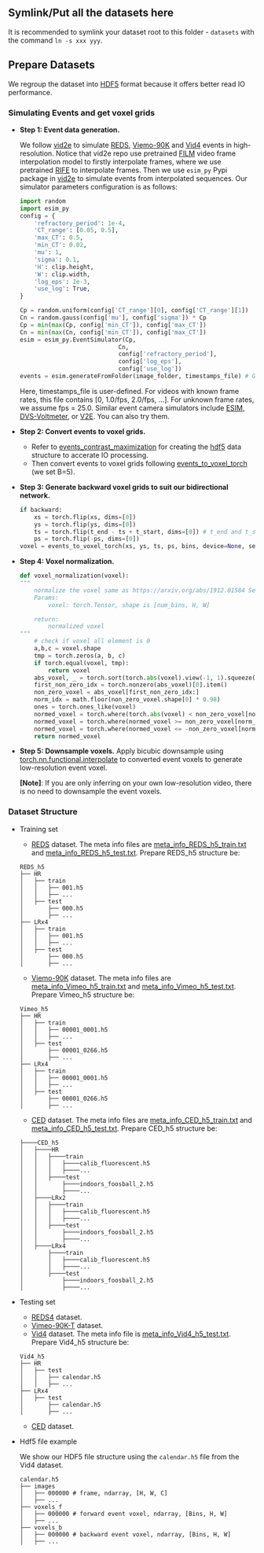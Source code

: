 ## Symlink/Put all the datasets here

It is recommended to symlink your dataset root to this folder - `datasets` with the command `ln -s xxx yyy`.

## Prepare Datasets
We regroup the dataset into [HDF5](https://www.h5py.org/) format because it offers better read IO performance.

### Simulating Events and get voxel grids
* **Step 1: Event data generation.**

	We follow [vid2e](https://github.com/uzh-rpg/rpg_vid2e) to simulate [REDS](https://seungjunnah.github.io/Datasets/reds.html), [Viemo-90K](https://github.com/anchen1011/toflow) and [Vid4](https://mmagic.readthedocs.io/en/stable/dataset_zoo/vid4.html) events in high-resolution. Notice that vid2e repo use pretrained [FILM](https://github.com/google-research/frame-interpolation) video frame interpolation model to firstly interpolate frames, where we use pretrained [RIFE](https://github.com/megvii-research/ECCV2022-RIFE) to interpolate frames. Then we use `esim_py` Pypi package in [vid2e](https://github.com/uzh-rpg/rpg_vid2e) to simulate events from interpolated sequences. Our simulator parameters configuration is as follows:
    ```python
	import random
	import esim_py
	config = {
		'refractory_period': 1e-4,
		'CT_range': [0.05, 0.5],
		'max_CT': 0.5,
		'min_CT': 0.02,
		'mu': 1,
		'sigma': 0.1,
		'H': clip.height,
		'W': clip.width,
		'log_eps': 1e-3,
		'use_log': True,
	}

	Cp = random.uniform(config['CT_range'][0], config['CT_range'][1])
	Cn = random.gauss(config['mu'], config['sigma']) * Cp
	Cp = min(max(Cp, config['min_CT']), config['max_CT'])
	Cn = min(max(Cn, config['min_CT']), config['max_CT'])
	esim = esim_py.EventSimulator(Cp,
								Cn,
								config['refractory_period'],
								config['log_eps'],
								config['use_log'])
	events = esim.generateFromFolder(image_folder, timestamps_file) # Generate events with shape [N, 4]
    ```
	Here, timestamps_file is user-defined. For videos with known frame rates, this file contains [0, 1.0/fps, 2.0/fps, ...]. For unknown frame rates, we assume fps = 25.0. Similar event camera simulators include [ESIM](https://github.com/uzh-rpg/rpg_esim), [DVS-Voltmeter](https://github.com/Lynn0306/DVS-Voltmeter), or [V2E](https://github.com/SensorsINI/v2e). You can also try them.

* **Step 2: Convert events to voxel grids.**

    - Refer to [events_contrast_maximization](https://github.com/TimoStoff/events_contrast_maximization/blob/master/tools/event_packagers.py) for creating the [hdf5](https://docs.h5py.org/en/stable/) data structure to accerate IO processing.
	- Then convert events to voxel grids following [events_to_voxel_torch](https://github.com/TimoStoff/event_utils/blob/master/lib/representations/voxel_grid.py#L114-L153) (we set B=5).

* **Step 3: Generate backward voxel grids to suit our bidirectional network.**
	```python
	if backward:
		xs = torch.flip(xs, dims=[0])
		ys = torch.flip(ys, dims=[0])
		ts = torch.flip(t_end - ts + t_start, dims=[0]) # t_end and t_start represent the timestamp range of the events to be flipped, typically the timestamps of two consecutive frames.
		ps = torch.flip(-ps, dims=[0])
	voxel = events_to_voxel_torch(xs, ys, ts, ps, bins, device=None, sensor_size=sensor_size)
	```

* **Step 4: Voxel normalization.**
	```python
	def voxel_normalization(voxel):
    """
        normalize the voxel same as https://arxiv.org/abs/1912.01584 Section 3.1
        Params:
            voxel: torch.Tensor, shape is [num_bins, H, W]

        return:
            normalized voxel
    """
		# check if voxel all element is 0
		a,b,c = voxel.shape
		tmp = torch.zeros(a, b, c)
		if torch.equal(voxel, tmp):
			return voxel
		abs_voxel, _ = torch.sort(torch.abs(voxel).view(-1, 1).squeeze(1))
		first_non_zero_idx = torch.nonzero(abs_voxel)[0].item()
		non_zero_voxel = abs_voxel[first_non_zero_idx:]
		norm_idx = math.floor(non_zero_voxel.shape[0] * 0.98)
		ones = torch.ones_like(voxel)
		normed_voxel = torch.where(torch.abs(voxel) < non_zero_voxel[norm_idx], voxel / non_zero_voxel[norm_idx], voxel)
		normed_voxel = torch.where(normed_voxel >= non_zero_voxel[norm_idx], ones, normed_voxel)
		normed_voxel = torch.where(normed_voxel <= -non_zero_voxel[norm_idx], -ones, normed_voxel)
		return normed_voxel
	```

* **Step 5: Downsample voxels.**
	Apply bicubic downsample using [torch.nn.functional.interpolate](https://pytorch.org/docs/stable/generated/torch.nn.functional.interpolate.html) to converted event voxels to generate low-resolution event voxel.

	**[Note]**: If you are only inferring on your own low-resolution video, there is no need to downsample the event voxels.

### Dataset Structure
* Training set
	* [REDS](https://seungjunnah.github.io/Datasets/reds.html) dataset. The meta info files are [meta_info_REDS_h5_train.txt](https://github.com/DachunKai/EvTexture/blob/main/basicsr/data/meta_info/meta_info_REDS_h5_train.txt) and [meta_info_REDS_h5_test.txt](https://github.com/DachunKai/EvTexture/blob/main/basicsr/data/meta_info/meta_info_REDS_h5_test.txt). Prepare REDS_h5 structure be:
	```arduino
	REDS_h5
	├── HR
	│   ├── train
	│   │   ├── 001.h5
	│   │   ├── ...
	│   ├── test
	│       ├── 000.h5
	│       ├── ...
	├── LRx4
	│   ├── train
	│   │   ├── 001.h5
	│   │   ├── ...
	│   ├── test
	│       ├── 000.h5
	│       ├── ...
	```
	* [Viemo-90K](https://github.com/anchen1011/toflow) dataset. The meta info files are [meta_info_Vimeo_h5_train.txt](https://github.com/DachunKai/EvTexture/blob/main/basicsr/data/meta_info/meta_info_Vimeo_h5_train.txt) and [meta_info_Vimeo_h5_test.txt](https://github.com/DachunKai/EvTexture/blob/main/basicsr/data/meta_info/meta_info_Vimeo_h5_test.txt). Prepare Vimeo_h5 structure be:
	```arduino
	Vimeo_h5
	├── HR
	│   ├── train
	│   │   ├── 00001_0001.h5
	│   │   ├── ...
	│   ├── test
	│       ├── 00001_0266.h5
	│       ├── ...
	├── LRx4
	│   ├── train
	│   │   ├── 00001_0001.h5
	│   │   ├── ...
	│   ├── test
	│       ├── 00001_0266.h5
	│       ├── ...
	```
	* [CED](https://rpg.ifi.uzh.ch/CED.html) dataset. The meta info files are [meta_info_CED_h5_train.txt](https://github.com/DachunKai/EvTexture/blob/main/basicsr/data/meta_info/meta_info_CED_h5_train.txt) and [meta_info_CED_h5_test.txt](https://github.com/DachunKai/EvTexture/blob/main/basicsr/data/meta_info/meta_info_CED_h5_test.txt). Prepare CED_h5 structure be:
	```arduino
	├────CED_h5
	│   ├────HR
	│   │   ├────train
	│   │   │   ├────calib_fluorescent.h5
	│   │   │   ├────...
	│   │   ├────test
	│   │       ├────indoors_foosball_2.h5
	│   │       ├────...
	│   ├────LRx2
	│   │   ├────train
	│   │   │   ├────calib_fluorescent.h5
	│   │   │   ├────...
	│   │   ├────test
	│   │       ├────indoors_foosball_2.h5
	│   │       ├────...
	│   ├────LRx4
	│       ├────train
	│       │   ├────calib_fluorescent.h5
	│       │   ├────...
	│       ├────test
	│           ├────indoors_foosball_2.h5
	│           ├────...
	```

* Testing set
	* [REDS4](https://seungjunnah.github.io/Datasets/reds.html) dataset.
    * [Vimeo-90K-T](https://github.com/anchen1011/toflow) dataset.
    * [Vid4](https://mmagic.readthedocs.io/en/stable/dataset_zoo/vid4.html) dataset. The meta info file is [meta_info_Vid4_h5_test.txt](https://github.com/DachunKai/EvTexture/blob/main/basicsr/data/meta_info/meta_info_Vid4_h5_test.txt). Prepare Vid4_h5 structure be:
	```arduino
	Vid4_h5
	├── HR
	│   ├── test
	│   │   ├── calendar.h5
	│   │   ├── ...
	├── LRx4
	│   ├── test
	│       ├── calendar.h5
	│       ├── ...
	```
    * [CED](https://rpg.ifi.uzh.ch/CED.html) dataset.

* Hdf5 file example

   We show our HDF5 file structure using the `calendar.h5` file from the Vid4 dataset.

	```arduino
	calendar.h5
	├── images
	│   ├── 000000 # frame, ndarray, [H, W, C]
	│   ├── ...
	├── voxels_f
	│   ├── 000000 # forward event voxel, ndarray, [Bins, H, W]
	│   ├── ...
	├── voxels_b
	│   ├── 000000 # backward event voxel, ndarray, [Bins, H, W]
	│   ├── ...
	```